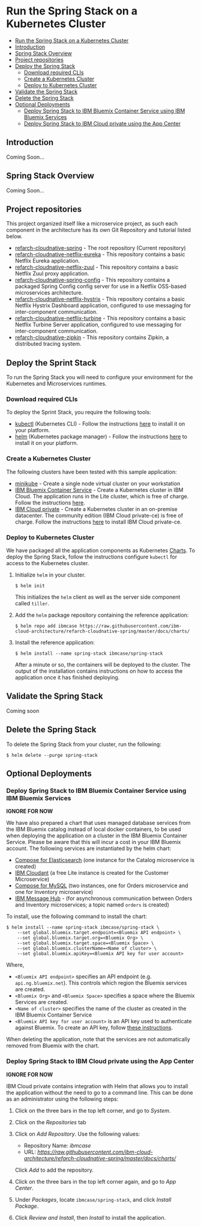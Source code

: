 # Run the Spring Stack on a Kubernetes Cluster

* [Run the Spring Stack on a Kubernetes Cluster](#run-the-spring-stack-on-a-kubernetes-cluster)
* [Introduction](#introduction)
* [Spring Stack Overview](#spring-stack-overview)
* [Project repositories](#project-repositories)
* [Deploy the Spring Stack](#deploy-the-spring-stack)
    * [Download required CLIs](#download-required-clis)
    * [Create a Kubernetes Cluster](#create-a-kubernetes-cluster)
    * [Deploy to Kubernetes Cluster](#deploy-to-kubernetes-cluster)
* [Validate the Spring Stack](#validate-the-deployment)
* [Delete the Spring Stack](#delete-the-deployment)
* [Optional Deployments](#optional-deployments)
    * [Deploy Spring Stack to IBM Bluemix Container Service using IBM Bluemix Services](#deploy-spring-stack-to-ibm-bluemix-container-service-using-ibm-bluemix-services)
    * [Deploy Spring Stack to IBM Cloud private using the App Center](#deploy-spring-stack-to-ibm-cloud-private-using-the-app-center)

## Introduction
Coming Soon...

## Spring Stack Overview
Coming Soon...

## Project repositories

This project organized itself like a microservice project, as such each component in the architecture has its own Git Repository and tutorial listed below.  

 - [refarch-cloudnative-spring](https://github.com/ibm-cloud-architecture/refarch-cloudnative-spring/tree/master) - The root repository (Current repository)
 - [refarch-cloudnative-netflix-eureka](https://github.com/ibm-cloud-architecture/refarch-cloudnative-netflix-eureka/tree/master) - This repository contains a basic Netflix Eureka application.
 - [refarch-cloudnative-netflix-zuul](https://github.com/ibm-cloud-architecture/refarch-cloudnative-netflix-zuul/tree/master) - This repository contains a basic Netflix Zuul proxy application.
 - [refarch-cloudnative-spring-config](https://github.com/ibm-cloud-architecture/refarch-cloudnative-spring-config/tree/master) - This repository contains a packaged Spring Config config server for use in a Netflix OSS-based microservices architecture.
 - [refarch-cloudnative-netflix-hystrix](https://github.com/ibm-cloud-architecture/refarch-cloudnative-netflix-hystrix/tree/master) - This repository contains a basic Netflix Hystrix Dashboard application, configured to use messaging for inter-component communication.
 - [refarch-cloudnative-netflix-turbine](https://github.com/ibm-cloud-architecture/refarch-cloudnative-netflix-turbine/tree/master) - This repository contains a basic Netflix Turbine Server application, configured to use messaging for inter-component communication.
 - [refarch-cloudnative-zipkin](https://github.com/ibm-cloud-architecture/refarch-cloudnative-zipkin/tree/master) - This repository contains Zipkin, a distributed tracing system.

## Deploy the Sprint Stack

To run the Spring Stack you will need to configure your environment for the Kubernetes and Microservices
runtimes.

### Download required CLIs

To deploy the Sprint Stack, you require the following tools:

- [kubectl](https://kubernetes.io/docs/user-guide/kubectl-overview/) (Kubernetes CLI) - Follow the instructions [here](https://kubernetes.io/docs/tasks/tools/install-kubectl/) to install it on your platform.
- [helm](https://github.com/kubernetes/helm) (Kubernetes package manager) - Follow the instructions [here](https://github.com/kubernetes/helm/blob/master/docs/install.md) to install it on your platform.


### Create a Kubernetes Cluster

The following clusters have been tested with this sample application:

- [minikube](https://kubernetes.io/docs/tasks/tools/install-minikube/) - Create a single node virtual cluster on your workstation
- [IBM Bluemix Container Service](https://www.ibm.com/cloud-computing/bluemix/containers) - Create a Kubernetes cluster in IBM Cloud.  The application runs in the Lite cluster, which is free of charge.  Follow the instructions [here](https://console.bluemix.net/docs/containers/container_index.html).
- [IBM Cloud private](https://www.ibm.com/cloud-computing/products/ibm-cloud-private/) - Create a Kubernetes cluster in an on-premise datacenter.  The community edition (IBM Cloud private-ce) is free of charge.  Follow the instructions [here](https://www.ibm.com/support/knowledgecenter/en/SSBS6K_1.2.0/installing/install_containers_CE.html) to install IBM Cloud private-ce.

### Deploy to Kubernetes Cluster

We have packaged all the application components as Kubernetes [Charts](https://github.com/kubernetes/charts). To deploy the Spring Stack, follow the instructions configure `kubectl` for access to the Kubernetes cluster.

1. Initialize `helm` in your cluster.
   
   ```
   $ helm init
   ```
   
   This initializes the `helm` client as well as the server side component called `tiller`.
   
2. Add the `helm` package repository containing the reference application:

   ```
   $ helm repo add ibmcase https://raw.githubusercontent.com/ibm-cloud-architecture/refarch-cloudnative-spring/master/docs/charts/
   ```
   
3. Install the reference application:

   ```
   $ helm install --name spring-stack ibmcase/spring-stack
   ```
   
   After a minute or so, the containers will be deployed to the cluster.  The output of the installation contains instructions on how to access the application once it has finished deploying.

## Validate the Spring Stack

Coming soon

## Delete the Spring Stack

To delete the Spring Stack from your cluster, run the following:

```
$ helm delete --purge spring-stack
```


## Optional Deployments

### Deploy Spring Stack to IBM Bluemix Container Service using IBM Bluemix Services

**IGNORE FOR NOW**

We have also prepared a chart that uses managed database services from the IBM Bluemix catalog instead of local docker containers, to be used when deploying the application on a cluster in the IBM Bluemix Container Service.  Please be aware that this will incur a cost in your IBM Bluemix account.  The following services are instantiated by the helm chart:

- [Compose for Elasticsearch](https://www.compose.com/databases/elasticsearch) (one instance for the Catalog microservice is created)
- [IBM Cloudant](https://www.ibm.com/analytics/us/en/technology/cloud-data-services/cloudant/) (a free Lite instance is created for the Customer Microservice)
- [Compose for MySQL](https://www.compose.com/databases/mysql) (two instances, one for Orders microservice and one for Inventory microservice)
- [IBM Message Hub](http://www-03.ibm.com/software/products/en/ibm-message-hub) - (for asynchronous communication between Orders and Inventory microservices; a topic named `orders` is created)

To install, use the following command to install the chart:

```
$ helm install --name spring-stack ibmcase/spring-stack \
    --set global.bluemix.target.endpoint=<Bluemix API endpoint> \
    --set global.bluemix.target.org=<Bluemix Org> \
    --set global.bluemix.target.space=<Bluemix Space> \
    --set global.bluemix.clusterName=<Name of cluster> \
    --set global.bluemix.apiKey=<Bluemix API key for user account>
```

Where,

- `<Bluemix API endpoint>` specifies an API endpoint (e.g. `api.ng.bluemix.net`).  This controls which region the Bluemix services are created.
- `<Bluemix Org>` and `<Bluemix Space>` specifies a space where the Bluemix Services are created.
- `<Name of cluster>` specifies the name of the cluster as created in the IBM Bluemix Container Service
- `<Bluemix API key for user account>` is an API key used to authenticate against Bluemix.  To create an API key, follow [these instructions](https://console.bluemix.net/docs/iam/apikeys.html#creating-an-api-key).

When deleting the application, note that the services are not automatically removed from Bluemix with the chart.

### Deploy Spring Stack to IBM Cloud private using the App Center

**IGNORE FOR NOW**

IBM Cloud private contains integration with Helm that allows you to install the application without the need to go to a command line.  This can be done as an administrator using the following steps:

1. Click on the three bars in the top left corner, and go to *System*.
2. Click on the *Repositories* tab
3. Click on *Add Repository*.  Use the following values:

   - Repository Name: *ibmcase*
   - URL: *https://raw.githubusercontent.com/ibm-cloud-architecture/refarch-cloudnative-spring/master/docs/charts/*
   
   Click *Add* to add the repository.
4. Click on the three bars in the top left corner again, and go to *App Center*.
5. Under *Packages*, locate `ibmcase/spring-stack`, and click *Install Package*.
6. Click *Review and Install*, then *Install* to install the application.

